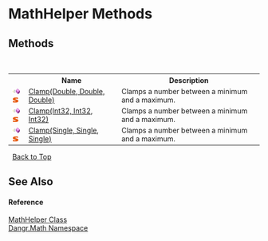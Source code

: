 # MathHelper Methods
 


## Methods
&nbsp;<table><tr><th></th><th>Name</th><th>Description</th></tr><tr><td>![Public method](media/pubmethod.gif "Public method")![Static member](media/static.gif "Static member")</td><td><a href="M_Dangr_Math_MathHelper_Clamp">Clamp(Double, Double, Double)</a></td><td>
Clamps a number between a minimum and a maximum.</td></tr><tr><td>![Public method](media/pubmethod.gif "Public method")![Static member](media/static.gif "Static member")</td><td><a href="M_Dangr_Math_MathHelper_Clamp_1">Clamp(Int32, Int32, Int32)</a></td><td>
Clamps a number between a minimum and a maximum.</td></tr><tr><td>![Public method](media/pubmethod.gif "Public method")![Static member](media/static.gif "Static member")</td><td><a href="M_Dangr_Math_MathHelper_Clamp_2">Clamp(Single, Single, Single)</a></td><td>
Clamps a number between a minimum and a maximum.</td></tr></table>&nbsp;
<a href="#mathhelper-methods">Back to Top</a>

## See Also


#### Reference
<a href="T_Dangr_Math_MathHelper">MathHelper Class</a><br /><a href="N_Dangr_Math">Dangr.Math Namespace</a><br />